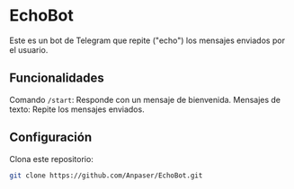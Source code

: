 # EchoBot
Este es un bot de Telegram que repite ("echo") los mensajes enviados por el usuario.

## Funcionalidades
Comando `/start`: Responde con un mensaje de bienvenida.
Mensajes de texto: Repite los mensajes enviados.

## Configuración
Clona este repositorio: 
```bash
git clone https://github.com/Anpaser/EchoBot.git